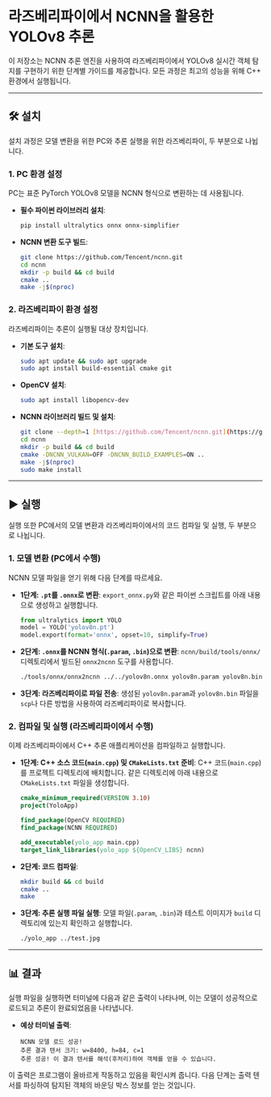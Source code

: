 # 라즈베리파이에서 NCNN을 활용한 YOLOv8 추론



이 저장소는 NCNN 추론 엔진을 사용하여 라즈베리파이에서 YOLOv8 실시간 객체 탐지를 구현하기 위한 단계별 가이드를 제공합니다. 모든 과정은 최고의 성능을 위해 C++ 환경에서 실행됩니다.

---
## 🛠️ 설치

설치 과정은 모델 변환을 위한 PC와 추론 실행을 위한 라즈베리파이, 두 부분으로 나뉩니다.

### **1. PC 환경 설정**

PC는 표준 PyTorch YOLOv8 모델을 NCNN 형식으로 변환하는 데 사용됩니다.

* **필수 파이썬 라이브러리 설치**:
    ```bash
    pip install ultralytics onnx onnx-simplifier
    ```

* **NCNN 변환 도구 빌드**:
    ```bash
    git clone https://github.com/Tencent/ncnn.git
    cd ncnn
    mkdir -p build && cd build
    cmake ..
    make -j$(nproc)
    ```

### **2. 라즈베리파이 환경 설정**

라즈베리파이는 추론이 실행될 대상 장치입니다.

* **기본 도구 설치**:
    ```bash
    sudo apt update && sudo apt upgrade
    sudo apt install build-essential cmake git
    ```

* **OpenCV 설치**:
    ```bash
    sudo apt install libopencv-dev
    ```

* **NCNN 라이브러리 빌드 및 설치**:
    ```bash
    git clone --depth=1 [https://github.com/Tencent/ncnn.git](https://github.com/Tencent/ncnn.git)
    cd ncnn
    mkdir -p build && cd build
    cmake -DNCNN_VULKAN=OFF -DNCNN_BUILD_EXAMPLES=ON ..
    make -j$(nproc)
    sudo make install
    ```

---
## ▶️ 실행

실행 또한 PC에서의 모델 변환과 라즈베리파이에서의 코드 컴파일 및 실행, 두 부분으로 나뉩니다.

### **1. 모델 변환 (PC에서 수행)**

NCNN 모델 파일을 얻기 위해 다음 단계를 따르세요.

* **1단계: `.pt`를 `.onnx`로 변환**:
    `export_onnx.py`와 같은 파이썬 스크립트를 아래 내용으로 생성하고 실행합니다.
    ```python
    from ultralytics import YOLO
    model = YOLO('yolov8n.pt')
    model.export(format='onnx', opset=10, simplify=True)
    ```

* **2단계: `.onnx`를 NCNN 형식(`.param`, `.bin`)으로 변환**:
    `ncnn/build/tools/onnx/` 디렉토리에서 빌드된 `onnx2ncnn` 도구를 사용합니다.
    ```bash
    ./tools/onnx/onnx2ncnn ../../yolov8n.onnx yolov8n.param yolov8n.bin
    ```

* **3단계: 라즈베리파이로 파일 전송**:
    생성된 `yolov8n.param`과 `yolov8n.bin` 파일을 `scp`나 다른 방법을 사용하여 라즈베리파이로 복사합니다.

### **2. 컴파일 및 실행 (라즈베리파이에서 수행)**

이제 라즈베리파이에서 C++ 추론 애플리케이션을 컴파일하고 실행합니다.

* **1단계: C++ 소스 코드(`main.cpp`) 및 `CMakeLists.txt` 준비**:
    C++ 코드(`main.cpp`)를 프로젝트 디렉토리에 배치합니다. 같은 디렉토리에 아래 내용으로 `CMakeLists.txt` 파일을 생성합니다.
    ```cmake
    cmake_minimum_required(VERSION 3.10)
    project(YoloApp)
    
    find_package(OpenCV REQUIRED)
    find_package(NCNN REQUIRED)
    
    add_executable(yolo_app main.cpp)
    target_link_libraries(yolo_app ${OpenCV_LIBS} ncnn)
    ```

* **2단계: 코드 컴파일**:
    ```bash
    mkdir build && cd build
    cmake ..
    make
    ```

* **3단계: 추론 실행 파일 실행**:
    모델 파일(`.param`, `.bin`)과 테스트 이미지가 `build` 디렉토리에 있는지 확인하고 실행합니다.
    ```bash
    ./yolo_app ../test.jpg
    ```

---
## 📊 결과

실행 파일을 실행하면 터미널에 다음과 같은 출력이 나타나며, 이는 모델이 성공적으로 로드되고 추론이 완료되었음을 나타냅니다.

* **예상 터미널 출력**:
    ```
    NCNN 모델 로드 성공!
    추론 결과 텐서 크기: w=8400, h=84, c=1
    추론 성공! 이 결과 텐서를 해석(후처리)하여 객체를 얻을 수 있습니다.
    ```
이 출력은 프로그램이 올바르게 작동하고 있음을 확인시켜 줍니다. 다음 단계는 출력 텐서를 파싱하여 탐지된 객체의 바운딩 박스 정보를 얻는 것입니다.

